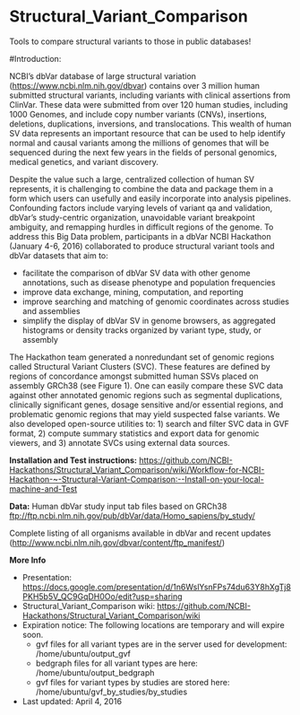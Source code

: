 # Structural_Variant_Comparison 
Tools to compare structural variants to those in public databases! 

#Introduction:

NCBI’s dbVar database of large structural variation (https://www.ncbi.nlm.nih.gov/dbvar) contains over 3 million human submitted structural variants, including variants with clinical assertions from ClinVar. These data were submitted from over 120 human studies, including 1000 Genomes, and include copy number variants (CNVs), insertions, deletions, duplications, inversions, and translocations. This wealth of human SV data represents an important resource that can be used to help identify normal and causal variants among the millions of genomes that will be sequenced during the next few years in the fields of personal genomics, medical genetics, and variant discovery.

Despite the value such a large, centralized collection of human SV represents, it is challenging to combine the data and package them in a form which users can usefully and easily incorporate into analysis pipelines. Confounding factors include varying levels of variant qa and validation, dbVar’s study-centric organization, unavoidable variant breakpoint ambiguity, and remapping hurdles in difficult regions of the genome. To address this Big Data problem, participants in a dbVar NCBI Hackathon (January 4-6, 2016) collaborated to produce structural variant tools and dbVar datasets that aim to:

* facilitate the comparison of dbVar SV data with other genome annotations, such as disease phenotype and population frequencies
* improve data exchange, mining, computation, and reporting
* improve searching and matching of genomic coordinates across studies and assemblies
* simplify the display of dbVar SV in genome browsers, as aggregated histograms or density tracks organized by variant type, study, or assembly

The Hackathon team generated a non­redundant set of genomic regions called Structural Variant Clusters (SVC). These features are defined by regions of concordance amongst submitted human SSVs placed on assembly GRCh38 (see Figure 1). 
One can easily compare these SVC data against other annotated genomic regions such as segmental duplications, clinically significant genes, dosage sensitive and/or essential regions, and problematic genomic regions that may yield suspected false variants. We also developed open-source utilities to: 1) search and filter SVC data in GVF format, 2) compute summary statistics and export data for genomic viewers, and 3) annotate SVCs using external data sources.

**Installation and Test instructions:**
https://github.com/NCBI-Hackathons/Structural_Variant_Comparison/wiki/Workflow-for-NCBI-Hackathon-~-Structural-Variant-Comparison:--Install-on-your-local-machine-and-Test

**Data:**
Human dbVar study input tab files based on GRCh38 
 ftp://ftp.ncbi.nlm.nih.gov/pub/dbVar/data/Homo_sapiens/by_study/

Complete listing of all organisms available in dbVar and recent updates (http://www.ncbi.nlm.nih.gov/dbvar/content/ftp_manifest/)

**More Info**
* Presentation:
    https://docs.google.com/presentation/d/1n6WslYsnFPs74du63Y8hXgTj8PKH5b5V_QC9GqDH0Oo/edit?usp=sharing
* Structural_Variant_Comparison wiki:
    https://github.com/NCBI-Hackathons/Structural_Variant_Comparison/wiki
* Expiration notice:
    The following locations are temporary and will expire soon.
    - gvf files for all variant types are in the server used for development:
        /home/ubuntu/output_gvf
    - bedgraph files for all variant types are here:
        /home/ubuntu/output_bedgraph
    - gvf files for variant types by studies are stored here:
        /home/ubuntu/gvf_by_studies/by_studies
* Last updated:
    April 4, 2016

